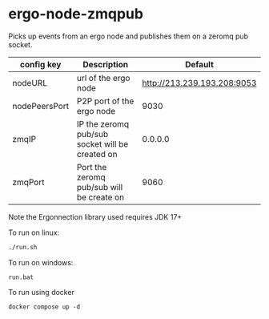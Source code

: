 # ergo-node-zmqpub
Picks up events from an ergo node and publishes them on a zeromq pub socket.

| config key     | Description                                     | Default |
|----------------|-------------------------------------------------| --- |
| nodeURL   | url of the ergo node                            | http://213.239.193.208:9053 |
| nodePeersPort | P2P port of the ergo node                       | 9030 |
| zmqIP         | IP the zeromq pub/sub socket will be created on | 0.0.0.0 |
| zmqPort       | Port the zeromq pub/sub will be create on       | 9060 |

Note the Ergonnection library used requires JDK 17+

To run on linux:
```bash
./run.sh
```
To run on windows:
```
run.bat
```

To run using docker
```
docker compose up -d
```

